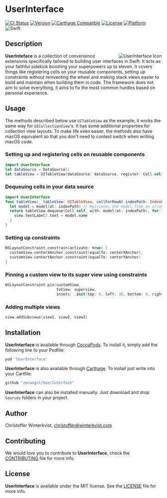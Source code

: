 # UserInterface

[![CI Status](https://img.shields.io/circleci/project/github/zenangst/UserInterface.svg)](https://circleci.com/gh/zenangst/UserInterface)
[![Version](https://img.shields.io/cocoapods/v/UserInterface.svg?style=flat)](http://cocoadocs.org/docsets/UserInterface)
[![Carthage Compatible](https://img.shields.io/badge/Carthage-compatible-4BC51D.svg?style=flat)](https://github.com/Carthage/Carthage)
[![License](https://img.shields.io/cocoapods/l/UserInterface.svg?style=flat)](http://cocoadocs.org/docsets/UserInterface)
[![Platform](https://img.shields.io/cocoapods/p/UserInterface.svg?style=flat)](http://cocoadocs.org/docsets/UserInterface)
![Swift](https://img.shields.io/badge/%20in-swift%204.0-orange.svg)

## Description

<img src="https://github.com/zenangst/UserInterface/blob/master/Images/UserInterface-icon.png?raw=true" alt="UserInterface Icon" align="right" />

**UserInteface** is a collection of convenience extensions specifically tailored to building user interfaces in Swift. It acts as your faithful sidekick boosting your superpowers up to eleven. It covers things like registering cells on your reusable components, setting up constraints without reinventing the wheel and making stack views easier to build and maintain when building them in code.
The framework does not aim to solve everything, it aims to fix the most common hurdles based on personal experience.

## Usage

The methods described below use `UITableView` as the example, it works the same way for `UICollectionView`'s.
It has some additional properties for collection view layouts. To make life even easier, the methods also have macOS
equivalent so that you don't need to context switch when writing macOS code.

### Setting up and registering cells on reusable components
```swift
import UserInterface
let dataSource = DataSource()
let tableView = UITableView(dataSource: dataSource, register: Cell.self)
```
### Dequeuing cells in your data source
```swift
import UserInterface
func tableView(_ tableView: UITableView, cellForRowAt indexPath: IndexPath) -> UITableViewCell {
  let model = model(at: indexPath) // Retrieves the model from an array.
  return tableView.dequeue(Cell.self, with: model(at: indexPath), for: indexPath) { view, model in
    view.textLabel?.text = model.name
  }
}
```

### Setting up constraints
```swift
NSLayoutConstraint.constrain(activate: true) {
  customView.centerXAnchor.constraint(equalTo: centerXAnchor),
  customView.centerYAnchor.constraint(equalTo: centerYAnchor)
}
```

### Pinning a custom view to its super view using constraints
```swift
NSLayoutConstraint.pin(customView, 
                       toView: superview, 
                       insets: .init(top: 0, left: 30, bottom: 0, right: -30))
```

### Adding multiple views
```swift
view.addSubviews(view1, view2, view3)
```

## Installation

**UserInterface** is available through [CocoaPods](http://cocoapods.org). To install
it, simply add the following line to your Podfile:

```ruby
pod 'UserInterface'
```

**UserInterface** is also available through [Carthage](https://github.com/Carthage/Carthage).
To install just write into your Cartfile:

```ruby
github "zenangst/UserInterface"
```

**UserInterface** can also be installed manually. Just download and drop `Sources` folders in your project.

## Author

Christoffer Winterkvist, christoffer@winterkvist.com

## Contributing

We would love you to contribute to **UserInterface**, check the [CONTRIBUTING](https://github.com/zenangst/UserInterface/blob/master/CONTRIBUTING.md) file for more info.

## License

**UserInterface** is available under the MIT license. See the [LICENSE](https://github.com/zenangst/UserInterface/blob/master/LICENSE.md) file for more info.
